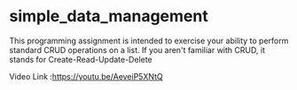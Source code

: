 # simple_data_management
This programming assignment is intended to exercise your ability to perform standard CRUD operations on a list. If you aren't familiar with CRUD, it stands for Create-Read-Update-Delete 

Video Link :https://youtu.be/AeveiP5XNtQ

